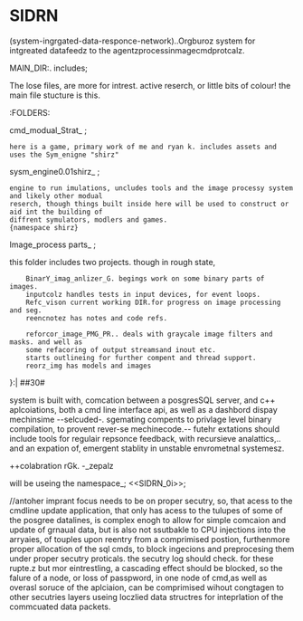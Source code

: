 # SIDRN
 (system-ingrgated-data-responce-network)..Orgburoz system for intgreated datafeedz to the agentzprocessinmagecmdprotcalz.

MAIN_DIR:.
includes;

The lose files, are more for intrest. active reserch, or little bits of colour! the main file stucture is this.


:FOLDERS: 

cmd_modual_Strat_ ;

	here is a game, primary work of me and ryan k. includes assets and uses the Sym_enigne "shirz"

sysm_engine0.01shirz_ ;
	
	engine to run imulations, uncludes tools and the image processy system and likely other modual 
	reserch, though things built inside here will be used to construct or aid int the building of
	diffrent symulators, modlers and games.
	{namespace shirz}
								


Image_process parts_ ; 

this folder includes two projects. though in rough state,

		BinarY_imag_anlizer_G. begings work on some binary parts of images.
		inputcolz handles tests in input devices, for event loops.
		Refc_vison current working DIR.for progress on image processing and seg.
		reencnotez has notes and code refs.

		reforcor_image_PMG_PR.. deals with graycale image filters and masks. and well as 
		some refacoring of output streamsand inout etc. 
		starts outlineing for further compent and thread support.
		reorz_img has models and images

							
}:|
							##30#

system is built with, comcation between a posgresSQL server, and c++ aplcoiations, both a cmd line interface api, as well as a dashbord dispay mechinsime --selcuded-. sgemating compents to privlage level binary compilation, to provent rever-se mechinecode.-- futehr extations should include tools for regulair repsonce feedback, with recursieve analattics,.. and an expation of, emergent stablity in unstable envrometnal systemesz. 

++colabration rGk. 
-_zepalz

will be useing the namespace_; <<SIDRN_0i>>;


//antoher imprant focus needs to be on proper secutry, so, that acess to the cmdline update application, that only has acess to the tulupes of some of the posgree datalines, is complex enogh to allow for simple comcaion and update of grnaual data, but is also not ssutbakle to CPU injections into the arryaies, of touples upon reentry from a comprimised postion, furthenmore proper allocation of the sql cmds, to block ingecions and preprocesing them under proper secutry proticals. 
the secutry log should check. for these rupte.z but mor eintrestling, a cascading effect should be blocked, so the falure of a node, or loss of passpword, in one node of cmd,as well as overasl soruce of the aplciaion, can be comprimised wihout congtagen to other secutries layers useing loczlied data structres for inteprlation of the commcuated data packets.

